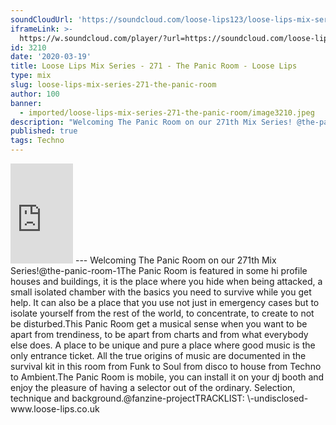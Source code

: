 ```yaml
---
soundCloudUrl: 'https://soundcloud.com/loose-lips123/loose-lips-mix-series-271-the-panic-room'
iframeLink: >-
  https://w.soundcloud.com/player/?url=https://soundcloud.com/loose-lips123/loose-lips-mix-series-271-the-panic-room&color=00aabb&auto_play=false&hide_related=false&show_comments=true&show_user=true&show_reposts=false
id: 3210
date: '2020-03-19'
title: Loose Lips Mix Series - 271 - The Panic Room - Loose Lips
type: mix
slug: loose-lips-mix-series-271-the-panic-room
author: 100
banner:
  - imported/loose-lips-mix-series-271-the-panic-room/image3210.jpeg
description: "Welcoming The Panic Room on our 271th Mix Series! @the-panic-room-1 The Panic Room is featured in some hi profile houses and buildings, it is the place where you hide when being attacked, a small isolated chamber with the basics you need to survive while you get help.\LIt can also be a place that you use [...]Read More..."
published: true
tags: Techno
---
```

<iframe id="sc-widget" title="title" width="100" height="160" scrolling="no" frameborder="yes" allow="autoplay" src="https://w.soundcloud.com/player/?url=https://soundcloud.com/loose-lips123/loose-lips-mix-series-271-the-panic-room&amp;color=00aabb&amp;auto_play=false&amp;hide_related=false&amp;show_comments=true&amp;show_user=true&amp;show_reposts=false"></iframe>
---
Welcoming The Panic Room on our 271th Mix Series!@the-panic-room-1The Panic Room is featured in some hi profile houses and buildings, it is the place where you hide when being attacked, a small isolated chamber with the basics you need to survive while you get help. It can also be a place that you use not just in emergency cases but to isolate yourself from the rest of the world, to concentrate, to create to not be disturbed.This Panic Room get a musical sense when you want to be apart from trendiness, to be apart from charts and from what everybody else does. A place to be unique and pure a place where good music is the only entrance ticket. All the true origins of music are documented in the survival kit in this room from Funk to Soul from disco to house from Techno to Ambient.The Panic Room is mobile, you can install it on your dj booth and enjoy the pleasure of having a selector out of the ordinary. Selection, technique and background.@fanzine-projectTRACKLIST:  
\-undisclosed-www.loose-lips.co.uk